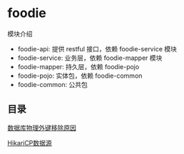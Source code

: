 # foodie

模块介绍

- foodie-api: 提供 restful 接口，依赖 foodie-service 模块
- foodie-service: 业务层，依赖 foodie-mapper 模块
- foodie-mapper: 持久层，依赖 foodie-pojo
- foodie-pojo: 实体包，依赖 foodie-common
- foodie-common: 公共包

## 目录

[数据库物理外键移除原因](docs/数据库物理外键移除原因.md)

[HikariCP数据源](docs/HikariCP数据源.md)